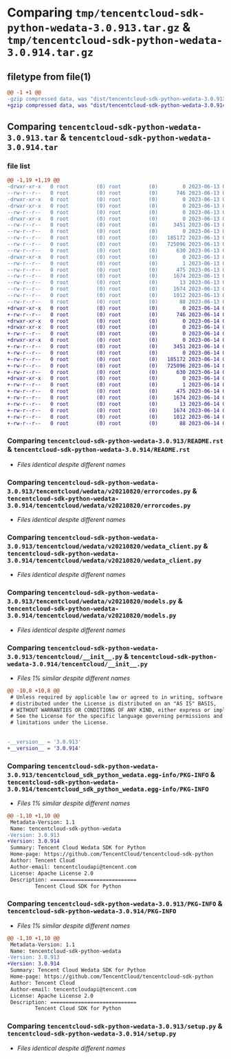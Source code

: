 # Comparing `tmp/tencentcloud-sdk-python-wedata-3.0.913.tar.gz` & `tmp/tencentcloud-sdk-python-wedata-3.0.914.tar.gz`

## filetype from file(1)

```diff
@@ -1 +1 @@
-gzip compressed data, was "dist/tencentcloud-sdk-python-wedata-3.0.913.tar", last modified: Tue Jun 13 02:29:28 2023, max compression
+gzip compressed data, was "dist/tencentcloud-sdk-python-wedata-3.0.914.tar", last modified: Wed Jun 14 00:39:04 2023, max compression
```

## Comparing `tencentcloud-sdk-python-wedata-3.0.913.tar` & `tencentcloud-sdk-python-wedata-3.0.914.tar`

### file list

```diff
@@ -1,19 +1,19 @@
-drwxr-xr-x   0 root         (0) root         (0)        0 2023-06-13 02:29:28.000000 tencentcloud-sdk-python-wedata-3.0.913/
--rw-r--r--   0 root         (0) root         (0)      746 2023-06-13 02:29:27.000000 tencentcloud-sdk-python-wedata-3.0.913/README.rst
-drwxr-xr-x   0 root         (0) root         (0)        0 2023-06-13 02:29:28.000000 tencentcloud-sdk-python-wedata-3.0.913/tencentcloud/
-drwxr-xr-x   0 root         (0) root         (0)        0 2023-06-13 02:29:28.000000 tencentcloud-sdk-python-wedata-3.0.913/tencentcloud/wedata/
--rw-r--r--   0 root         (0) root         (0)        0 2023-06-13 02:29:27.000000 tencentcloud-sdk-python-wedata-3.0.913/tencentcloud/wedata/__init__.py
-drwxr-xr-x   0 root         (0) root         (0)        0 2023-06-13 02:29:28.000000 tencentcloud-sdk-python-wedata-3.0.913/tencentcloud/wedata/v20210820/
--rw-r--r--   0 root         (0) root         (0)     3451 2023-06-13 02:29:27.000000 tencentcloud-sdk-python-wedata-3.0.913/tencentcloud/wedata/v20210820/errorcodes.py
--rw-r--r--   0 root         (0) root         (0)        0 2023-06-13 02:29:27.000000 tencentcloud-sdk-python-wedata-3.0.913/tencentcloud/wedata/v20210820/__init__.py
--rw-r--r--   0 root         (0) root         (0)   185172 2023-06-13 02:29:27.000000 tencentcloud-sdk-python-wedata-3.0.913/tencentcloud/wedata/v20210820/wedata_client.py
--rw-r--r--   0 root         (0) root         (0)   725096 2023-06-13 02:29:27.000000 tencentcloud-sdk-python-wedata-3.0.913/tencentcloud/wedata/v20210820/models.py
--rw-r--r--   0 root         (0) root         (0)      630 2023-06-13 02:29:27.000000 tencentcloud-sdk-python-wedata-3.0.913/tencentcloud/__init__.py
-drwxr-xr-x   0 root         (0) root         (0)        0 2023-06-13 02:29:28.000000 tencentcloud-sdk-python-wedata-3.0.913/tencentcloud_sdk_python_wedata.egg-info/
--rw-r--r--   0 root         (0) root         (0)        1 2023-06-13 02:29:27.000000 tencentcloud-sdk-python-wedata-3.0.913/tencentcloud_sdk_python_wedata.egg-info/dependency_links.txt
--rw-r--r--   0 root         (0) root         (0)      475 2023-06-13 02:29:27.000000 tencentcloud-sdk-python-wedata-3.0.913/tencentcloud_sdk_python_wedata.egg-info/SOURCES.txt
--rw-r--r--   0 root         (0) root         (0)     1674 2023-06-13 02:29:27.000000 tencentcloud-sdk-python-wedata-3.0.913/tencentcloud_sdk_python_wedata.egg-info/PKG-INFO
--rw-r--r--   0 root         (0) root         (0)       13 2023-06-13 02:29:27.000000 tencentcloud-sdk-python-wedata-3.0.913/tencentcloud_sdk_python_wedata.egg-info/top_level.txt
--rw-r--r--   0 root         (0) root         (0)     1674 2023-06-13 02:29:28.000000 tencentcloud-sdk-python-wedata-3.0.913/PKG-INFO
--rw-r--r--   0 root         (0) root         (0)     1012 2023-06-13 02:29:27.000000 tencentcloud-sdk-python-wedata-3.0.913/setup.py
--rw-r--r--   0 root         (0) root         (0)       88 2023-06-13 02:29:28.000000 tencentcloud-sdk-python-wedata-3.0.913/setup.cfg
+drwxr-xr-x   0 root         (0) root         (0)        0 2023-06-14 00:39:04.000000 tencentcloud-sdk-python-wedata-3.0.914/
+-rw-r--r--   0 root         (0) root         (0)      746 2023-06-14 00:39:04.000000 tencentcloud-sdk-python-wedata-3.0.914/README.rst
+drwxr-xr-x   0 root         (0) root         (0)        0 2023-06-14 00:39:04.000000 tencentcloud-sdk-python-wedata-3.0.914/tencentcloud/
+drwxr-xr-x   0 root         (0) root         (0)        0 2023-06-14 00:39:04.000000 tencentcloud-sdk-python-wedata-3.0.914/tencentcloud/wedata/
+-rw-r--r--   0 root         (0) root         (0)        0 2023-06-14 00:39:04.000000 tencentcloud-sdk-python-wedata-3.0.914/tencentcloud/wedata/__init__.py
+drwxr-xr-x   0 root         (0) root         (0)        0 2023-06-14 00:39:04.000000 tencentcloud-sdk-python-wedata-3.0.914/tencentcloud/wedata/v20210820/
+-rw-r--r--   0 root         (0) root         (0)     3451 2023-06-14 00:39:04.000000 tencentcloud-sdk-python-wedata-3.0.914/tencentcloud/wedata/v20210820/errorcodes.py
+-rw-r--r--   0 root         (0) root         (0)        0 2023-06-14 00:39:04.000000 tencentcloud-sdk-python-wedata-3.0.914/tencentcloud/wedata/v20210820/__init__.py
+-rw-r--r--   0 root         (0) root         (0)   185172 2023-06-14 00:39:04.000000 tencentcloud-sdk-python-wedata-3.0.914/tencentcloud/wedata/v20210820/wedata_client.py
+-rw-r--r--   0 root         (0) root         (0)   725096 2023-06-14 00:39:04.000000 tencentcloud-sdk-python-wedata-3.0.914/tencentcloud/wedata/v20210820/models.py
+-rw-r--r--   0 root         (0) root         (0)      630 2023-06-14 00:39:04.000000 tencentcloud-sdk-python-wedata-3.0.914/tencentcloud/__init__.py
+drwxr-xr-x   0 root         (0) root         (0)        0 2023-06-14 00:39:04.000000 tencentcloud-sdk-python-wedata-3.0.914/tencentcloud_sdk_python_wedata.egg-info/
+-rw-r--r--   0 root         (0) root         (0)        1 2023-06-14 00:39:04.000000 tencentcloud-sdk-python-wedata-3.0.914/tencentcloud_sdk_python_wedata.egg-info/dependency_links.txt
+-rw-r--r--   0 root         (0) root         (0)      475 2023-06-14 00:39:04.000000 tencentcloud-sdk-python-wedata-3.0.914/tencentcloud_sdk_python_wedata.egg-info/SOURCES.txt
+-rw-r--r--   0 root         (0) root         (0)     1674 2023-06-14 00:39:04.000000 tencentcloud-sdk-python-wedata-3.0.914/tencentcloud_sdk_python_wedata.egg-info/PKG-INFO
+-rw-r--r--   0 root         (0) root         (0)       13 2023-06-14 00:39:04.000000 tencentcloud-sdk-python-wedata-3.0.914/tencentcloud_sdk_python_wedata.egg-info/top_level.txt
+-rw-r--r--   0 root         (0) root         (0)     1674 2023-06-14 00:39:04.000000 tencentcloud-sdk-python-wedata-3.0.914/PKG-INFO
+-rw-r--r--   0 root         (0) root         (0)     1012 2023-06-14 00:39:04.000000 tencentcloud-sdk-python-wedata-3.0.914/setup.py
+-rw-r--r--   0 root         (0) root         (0)       88 2023-06-14 00:39:04.000000 tencentcloud-sdk-python-wedata-3.0.914/setup.cfg
```

### Comparing `tencentcloud-sdk-python-wedata-3.0.913/README.rst` & `tencentcloud-sdk-python-wedata-3.0.914/README.rst`

 * *Files identical despite different names*

### Comparing `tencentcloud-sdk-python-wedata-3.0.913/tencentcloud/wedata/v20210820/errorcodes.py` & `tencentcloud-sdk-python-wedata-3.0.914/tencentcloud/wedata/v20210820/errorcodes.py`

 * *Files identical despite different names*

### Comparing `tencentcloud-sdk-python-wedata-3.0.913/tencentcloud/wedata/v20210820/wedata_client.py` & `tencentcloud-sdk-python-wedata-3.0.914/tencentcloud/wedata/v20210820/wedata_client.py`

 * *Files identical despite different names*

### Comparing `tencentcloud-sdk-python-wedata-3.0.913/tencentcloud/wedata/v20210820/models.py` & `tencentcloud-sdk-python-wedata-3.0.914/tencentcloud/wedata/v20210820/models.py`

 * *Files identical despite different names*

### Comparing `tencentcloud-sdk-python-wedata-3.0.913/tencentcloud/__init__.py` & `tencentcloud-sdk-python-wedata-3.0.914/tencentcloud/__init__.py`

 * *Files 1% similar despite different names*

```diff
@@ -10,8 +10,8 @@
 # Unless required by applicable law or agreed to in writing, software
 # distributed under the License is distributed on an "AS IS" BASIS,
 # WITHOUT WARRANTIES OR CONDITIONS OF ANY KIND, either express or implied.
 # See the License for the specific language governing permissions and
 # limitations under the License.
 
 
-__version__ = '3.0.913'
+__version__ = '3.0.914'
```

### Comparing `tencentcloud-sdk-python-wedata-3.0.913/tencentcloud_sdk_python_wedata.egg-info/PKG-INFO` & `tencentcloud-sdk-python-wedata-3.0.914/tencentcloud_sdk_python_wedata.egg-info/PKG-INFO`

 * *Files 1% similar despite different names*

```diff
@@ -1,10 +1,10 @@
 Metadata-Version: 1.1
 Name: tencentcloud-sdk-python-wedata
-Version: 3.0.913
+Version: 3.0.914
 Summary: Tencent Cloud Wedata SDK for Python
 Home-page: https://github.com/TencentCloud/tencentcloud-sdk-python
 Author: Tencent Cloud
 Author-email: tencentcloudapi@tencent.com
 License: Apache License 2.0
 Description: ============================
         Tencent Cloud SDK for Python
```

### Comparing `tencentcloud-sdk-python-wedata-3.0.913/PKG-INFO` & `tencentcloud-sdk-python-wedata-3.0.914/PKG-INFO`

 * *Files 1% similar despite different names*

```diff
@@ -1,10 +1,10 @@
 Metadata-Version: 1.1
 Name: tencentcloud-sdk-python-wedata
-Version: 3.0.913
+Version: 3.0.914
 Summary: Tencent Cloud Wedata SDK for Python
 Home-page: https://github.com/TencentCloud/tencentcloud-sdk-python
 Author: Tencent Cloud
 Author-email: tencentcloudapi@tencent.com
 License: Apache License 2.0
 Description: ============================
         Tencent Cloud SDK for Python
```

### Comparing `tencentcloud-sdk-python-wedata-3.0.913/setup.py` & `tencentcloud-sdk-python-wedata-3.0.914/setup.py`

 * *Files identical despite different names*

